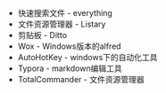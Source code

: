 * 快速搜索文件 - everything
* 文件资源管理器 - Listary
* 剪贴板 - Ditto
* Wox - Windows版本的alfred
* AutoHotKey - windows下的自动化工具
* Typora - markdown编辑工具
* TotalCommander - 文件资源管理器
